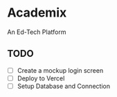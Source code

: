 # Academix

An Ed-Tech Platform

## TODO

- [ ] Create a mockup login screen
- [ ] Deploy to Vercel
- [ ] Setup Database and Connection
